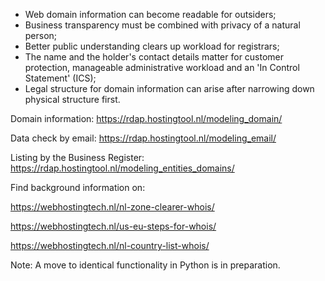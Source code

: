 - Web domain information can become readable for outsiders;
- Business transparency must be combined with privacy of a natural person;
- Better public understanding clears up workload for registrars;
- The name and the holder's contact details matter for customer protection, manageable administrative workload and an 'In Control Statement' (ICS);
- Legal structure for domain information can arise after narrowing down physical structure first.

Domain information: https://rdap.hostingtool.nl/modeling_domain/

Data check by email: https://rdap.hostingtool.nl/modeling_email/

Listing by the Business Register: https://rdap.hostingtool.nl/modeling_entities_domains/

Find background information on:

https://webhostingtech.nl/nl-zone-clearer-whois/

https://webhostingtech.nl/us-eu-steps-for-whois/

https://webhostingtech.nl/nl-country-list-whois/

Note: A move to identical functionality in Python is in preparation.
